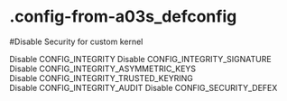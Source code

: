 # .config-from-a03s_defconfig
#Disable Security for custom kernel

Disable CONFIG_INTEGRITY
Disable CONFIG_INTEGRITY_SIGNATURE
Disable CONFIG_INTEGRITY_ASYMMETRIC_KEYS  
Disable CONFIG_INTEGRITY_TRUSTED_KEYRING  
Disable CONFIG_INTEGRITY_AUDIT
Disable CONFIG_SECURITY_DEFEX

